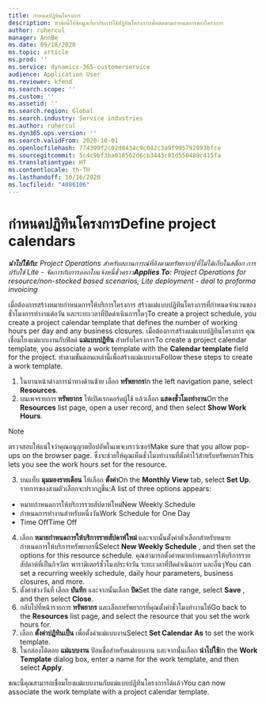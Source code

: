 ```yaml
---
title: กำหนดปฏิทินโครงการ
description: หัวข้อนี้ให้ข้อมูลเกี่ยวกับการใช้ปฏิทินโครงการเพื่อติดตามกำหนดการของโครงการ
author: ruhercul
manager: AnnBe
ms.date: 09/18/2020
ms.topic: article
ms.prod: ''
ms.service: dynamics-365-customerservice
audience: Application User
ms.reviewer: kfend
ms.search.scope: ''
ms.custom: ''
ms.assetid: ''
ms.search.region: Global
ms.search.industry: Service industries
ms.author: ruhercul
ms.dyn365.ops.version: ''
ms.search.validFrom: 2020-10-01
ms.openlocfilehash: 774399f2c02d8434c9c042c3a9f995792893bfce
ms.sourcegitcommit: 5c4c9bf3ba018562d6cb3443c01d550489c415fa
ms.translationtype: HT
ms.contentlocale: th-TH
ms.lasthandoff: 10/16/2020
ms.locfileid: "4086106"
---
```

# <a name="define-project-calendars"></a><span data-ttu-id="b10c2-103">กำหนดปฏิทินโครงการ</span><span class="sxs-lookup"><span data-stu-id="b10c2-103">Define project calendars</span></span>

<span data-ttu-id="b10c2-104">_**นำไปใช้กับ:** Project Operations สำหรับสถานการณ์ที่อิงตามทรัพยากร/ที่ไม่ได้เก็บในสต็อก การปรับใช้ Lite - จัดการกับการออกใบแจ้งหนี้ชั่วคราว_</span><span class="sxs-lookup"><span data-stu-id="b10c2-104">_**Applies To:** Project Operations for resource/non-stocked based scenarios, Lite deployment - deal to proforma invoicing_</span></span>

<span data-ttu-id="b10c2-105">เมื่อต้องการสร้างหมายกำหนดการให้บริการโครงการ สร้างแม่แบบปฏิทินโครงการที่กำหนดจำนวนของชั่วโมงการทำงานต่อวัน และระยะเวลาที่ปิดดำเนินการใดๆ</span><span class="sxs-lookup"><span data-stu-id="b10c2-105">To create a project schedule, you create a project calendar template that defines the number of working hours per day and any business closures.</span></span> <span data-ttu-id="b10c2-106">เมื่อต้องการสร้างแม่แบบปฏิทินโครงการ คุณเชื่อมโยงแม่แบบงานกับฟิลด์ **แม่แบบปฏิทิน** สำหรับโครงการ</span><span class="sxs-lookup"><span data-stu-id="b10c2-106">To create a project calendar template, you associate a work template with the **Calendar template** field for the project.</span></span> <span data-ttu-id="b10c2-107">ทำตามขั้นตอนเหล่านี้เพื่อสร้างแม่แบบงาน</span><span class="sxs-lookup"><span data-stu-id="b10c2-107">Follow these steps to create a work template.</span></span>

1. <span data-ttu-id="b10c2-108">ในบานหน้าต่างการนำทางด้านซ้าย เลือก **ทรัพยากร**</span><span class="sxs-lookup"><span data-stu-id="b10c2-108">In the left navigation pane, select **Resources**.</span></span> 
2. <span data-ttu-id="b10c2-109">บนเพจรายการ **ทรัพยากร** ให้เปิดเรกคอร์ดผู้ใช้ แล้วเลือก **แสดงชั่วโมงทำงาน**</span><span class="sxs-lookup"><span data-stu-id="b10c2-109">On the **Resources** list page, open a user record, and then select **Show Work Hours**.</span></span>

  > [!NOTE]
  > <span data-ttu-id="b10c2-110">ตรวจสอบให้แน่ใจว่าคุณอนุญาตป๊อปอัพในเพจเบราว์เซอร์</span><span class="sxs-lookup"><span data-stu-id="b10c2-110">Make sure that you allow pop-ups on the browser page.</span></span> <span data-ttu-id="b10c2-111">ซึ่งจะช่วยให้คุณเห็นชั่วโมงทำงานที่ตั้งค่าไว้สำหรับทรัพยากร</span><span class="sxs-lookup"><span data-stu-id="b10c2-111">This lets you see the work hours set for the resource.</span></span>
  
3. <span data-ttu-id="b10c2-112">บนแท็บ **มุมมองรายเดือน** ให้เลือก **ตั้งค่า**</span><span class="sxs-lookup"><span data-stu-id="b10c2-112">On the **Monthly View** tab, select **Set Up**.</span></span> <span data-ttu-id="b10c2-113">รายการของสามตัวเลือกจะปรากฏขึ้น:</span><span class="sxs-lookup"><span data-stu-id="b10c2-113">A list of three options appears:</span></span> 

  - <span data-ttu-id="b10c2-114">หมายกำหนดการให้บริการรายสัปดาห์ใหม่</span><span class="sxs-lookup"><span data-stu-id="b10c2-114">New Weekly Schedule</span></span>
  - <span data-ttu-id="b10c2-115">กำหนดการทำงานสำหรับหนึ่งวัน</span><span class="sxs-lookup"><span data-stu-id="b10c2-115">Work Schedule for One Day</span></span>
  - <span data-ttu-id="b10c2-116">Time Off</span><span class="sxs-lookup"><span data-stu-id="b10c2-116">Time Off</span></span>

4. <span data-ttu-id="b10c2-117">เลือก **หมายกำหนดการให้บริการรายสัปดาห์ใหม่** และจากนั้นตั้งค่าตัวเลือกสำหรับหมายกำหนดการให้บริการทรัพยากรนี้</span><span class="sxs-lookup"><span data-stu-id="b10c2-117">Select **New Weekly Schedule** , and then set the options for this resource schedule.</span></span> <span data-ttu-id="b10c2-118">คุณสามารถตั้งค่าหมายกำหนดการให้บริการรายสัปดาห์ที่เป็นกิจวัตร พารามิเตอร์ชั่วโมงประจำวัน ระยะเวลาที่ปิดดำเนินการ และอื่นๆ</span><span class="sxs-lookup"><span data-stu-id="b10c2-118">You can set a recurring weekly schedule, daily hour parameters, business closures, and more.</span></span>
5. <span data-ttu-id="b10c2-119">ตั้งค่าช่วงวันที่ เลือก **บันทึก** และจากนั้นเลือก **ปิด**</span><span class="sxs-lookup"><span data-stu-id="b10c2-119">Set the date range, select **Save** , and then select **Close**.</span></span> 
6. <span data-ttu-id="b10c2-120">กลับไปที่หน้ารายการ **ทรัพยากร** และเลือกทรัพยากรที่คุณตั้งค่าชั่วโมงทำงานให้</span><span class="sxs-lookup"><span data-stu-id="b10c2-120">Go back to the **Resources** list page, and select the resource that you set the work hours for.</span></span> 
7. <span data-ttu-id="b10c2-121">เลือก **ตั้งค่าปฏิทินเป็น** เพื่อตั้งค่าแม่แบบงาน</span><span class="sxs-lookup"><span data-stu-id="b10c2-121">Select **Set Calendar As** to set the work template.</span></span> 
8. <span data-ttu-id="b10c2-122">ในกล่องโต้ตอบ **แม่แบบงาน** ป้อนชื่อสำหรับแม่แบบงาน และจากนั้นเลือก **นำไปใช้**</span><span class="sxs-lookup"><span data-stu-id="b10c2-122">In the **Work Template** dialog box, enter a name for the work template, and then select **Apply**.</span></span> 

<span data-ttu-id="b10c2-123">ขณะนี้คุณสามารถเชื่อมโยงแม่แบบงานกับแม่แบบปฏิทินโครงการได้แล้ว</span><span class="sxs-lookup"><span data-stu-id="b10c2-123">You can now associate the work template with a project calendar template.</span></span>
